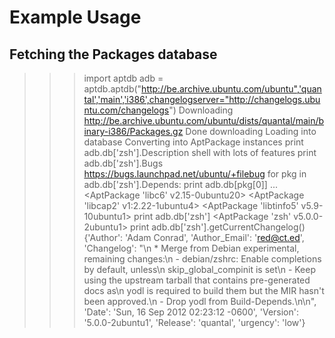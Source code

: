 Example Usage
=============

Fetching the Packages database
------------------------------
>>> import aptdb
>>> adb = aptdb.aptdb("http://be.archive.ubuntu.com/ubuntu",'quantal','main','i386',changelogserver="http://changelogs.ubuntu.com/changelogs")
Downloading http://be.archive.ubuntu.com/ubuntu/dists/quantal/main/binary-i386/Packages.gz
Done downloading
Loading into database
Converting into AptPackage instances
>>> print adb.db['zsh'].Description
shell with lots of features
>>> print adb.db['zsh'].Bugs
https://bugs.launchpad.net/ubuntu/+filebug
>>> for pkg in adb.db['zsh'].Depends: print adb.db[pkg[0]]
...
<AptPackage 'libc6' v2.15-0ubuntu20>
<AptPackage 'libcap2' v1:2.22-1ubuntu4>
<AptPackage 'libtinfo5' v5.9-10ubuntu1>
>>> print adb.db['zsh']
<AptPackage 'zsh' v5.0.0-2ubuntu1>
>>> print adb.db['zsh'].getCurrentChangelog()
{'Author': 'Adam Conrad', 'Author_Email': 'red@ct.ed', 'Changelog': "\n  * Merge from Debian experimental, remaining changes:\n    - debian/zshrc: Enable completions by default, unless\n      skip_global_compinit is set\n    - Keep using the upstream tarball that contains pre-generated docs as\n      yodl is required to build them but the MIR hasn't been approved.\n    - Drop yodl from Build-Depends.\n\n", 'Date': 'Sun, 16 Sep 2012 02:23:12 -0600', 'Version': '5.0.0-2ubuntu1', 'Release': 'quantal', 'urgency': 'low'}

